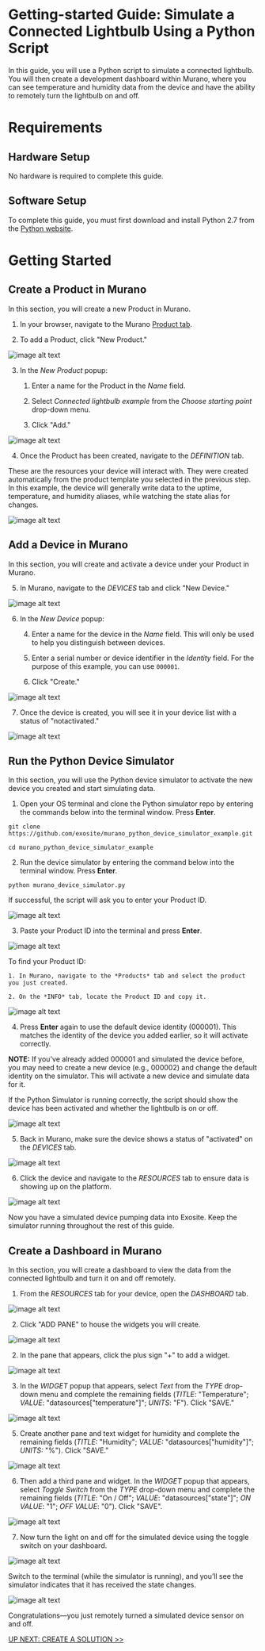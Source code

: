 # Getting-started Guide: Simulate a Connected Lightbulb Using a Python Script

In this guide, you will use a Python script to simulate a connected lightbulb. You will then create a development dashboard within Murano, where you can see temperature and humidity data from the device and have the ability to remotely turn the lightbulb on and off.

# Requirements

## Hardware Setup

No hardware is required to complete this guide.

## Software Setup

To complete this guide, you must first download and install Python 2.7 from the [Python website](https://www.python.org/).

# Getting Started 

## Create a Product in Murano

In this section, you will create a new Product in Murano.

1. In your browser, navigate to the Murano [Product tab](http://exosite.io/business/products). 

2. To add a Product, click "New Product."

  ![image alt text](pythonsim_0.png)

3. In the *New Product* popup: 

    1. Enter a name for the Product in the *Name* field. 

    2. Select *Connected lightbulb example* from the *Choose starting point* drop-down menu. 

    3. Click "Add."  

  ![image alt text](pythonsim_1.png)

4. Once the Product has been created, navigate to the *DEFINITION* tab. 

These are the resources your device will interact with. They were created automatically from the product template you selected in the previous step. In this example, the device will generally write data to the uptime, temperature, and humidity aliases, while watching the state alias for changes.

  ![image alt text](pythonsim_2.png)

## Add a Device in Murano

In this section, you will create and activate a device under your Product in Murano.

5. In Murano, navigate to the *DEVICES* tab and click "New Device." 

  ![image alt text](pythonsim_3.png)

6. In the *New Device* popup: 

    4. Enter a name for the device in the *Name* field. This will only be used to help you distinguish between devices.  

    5. Enter a serial number or device identifier in the *Identity* field. For the purpose of this example, you can use `000001`.

    6. Click "Create."

  ![image alt text](pythonsim_4.png)

7. Once the device is created, you will see it in your device list with a status of "notactivated."

  ![image alt text](pythonsim_5.png)

## Run the Python Device Simulator

In this section, you will use the Python device simulator to activate the new device you created and start simulating data. 

1. Open your OS terminal and clone the Python simulator repo by entering the commands below into the terminal window. Press **Enter**.
  ```
  git clone https://github.com/exosite/murano_python_device_simulator_example.git
  ```
  ```
  cd murano_python_device_simulator_example
  ```

2. Run the device simulator by entering the command below into the terminal window. Press **Enter**.
  ```
  python murano_device_simulator.py
  ```
If successful, the script will ask you to enter your Product ID.

  ![image alt text](pythonsim_6.png)

3. Paste your Product ID into the terminal and press **Enter**. 

  ![image alt text](pythonsim_7.png)

  To find your Product ID:

    1. In Murano, navigate to the *Products* tab and select the product you just created. 

    2. On the *INFO* tab, locate the Product ID and copy it.

  ![image alt text](pythonsim_8.png)

4. Press **Enter** again to use the default device identity (000001). This matches the identity of the device you added earlier, so it will activate correctly.

  **NOTE:** If you've already added 000001 and simulated the device before, you may need to create a new device (e.g., 000002) and change the default identity on the simulator. This will activate a new device and simulate data for it.

  If the Python Simulator is running correctly, the script should show the device has been activated and whether the lightbulb is on or off. 

  ![image alt text](pythonsim_9.png)

5. Back in Murano, make sure the device shows a status of "activated" on the *DEVICES* tab. 

  ![image alt text](pythonsim_10.png)

6. Click the device and navigate to the *RESOURCES* tab to ensure data is showing up on the platform. 

  ![image alt text](pythonsim_11.png)

Now you have a simulated device pumping data into Exosite. Keep the simulator running throughout the rest of this guide.

## Create a Dashboard in Murano

In this section, you will create a dashboard to view the data from the connected lightbulb and turn it on and off remotely. 

1. From the *RESOURCES* tab for your device, open the *DASHBOARD* tab. 

  ![image alt text](pythonsim_12.png)

2. Click "ADD PANE" to house the widgets you will create.

  ![image alt text](pythonsim_13.png)

2.  In the pane that appears, click the plus sign "+" to add a widget.  

  ![image alt text](pythonsim_14.png)

3. In the *WIDGET* popup that appears, select *Text* from the *TYPE* drop-down menu and complete the remaining fields (*TITLE*: "Temperature"; *VALUE*: "datasources["temperature"]"; *UNITS*: "F"). Click "SAVE."

  ![image alt text](pythonsim_15.png)

5. Create another pane and text widget for humidity and complete the remaining fields (*TITLE:* "Humidity"; *VALUE:* "datasources["humidity"]"; *UNITS:* "%"). Click "SAVE."

  ![image alt text](pythonsim_16.png)

6. Then add a third pane and widget. In the *WIDGET* popup that appears, select *Toggle Switch* from the *TYPE* drop-down menu and complete the remaining fields (*TITLE*: "On / Off"; *VALUE*: "datasources["state"]"; *ON VALUE*: "1"; *OFF VALUE*: "0"). Click "SAVE".

  ![image alt text](pythonsim_17.png)

7. Now turn the light on and off for the simulated device using the toggle switch on your dashboard. 

  ![image alt text](pythonsim_18.png)

Switch to the terminal (while the simulator is running), and you’ll see the simulator indicates that it has received the state changes.

  ![image alt text](pythonsim_19.png)

Congratulations—you just remotely turned a simulated device sensor on and off.

[UP NEXT: CREATE A SOLUTION >>](http://beta-docs.exosite.com/murano/get-started/solutions/exampleapp/)

